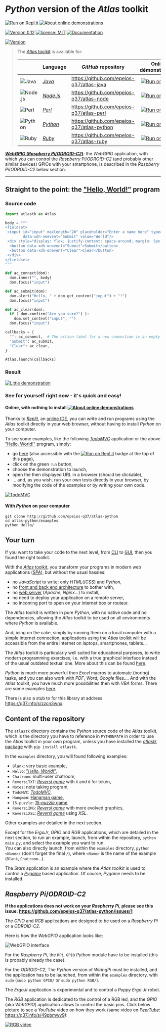 # *Python* version of the *Atlas* toolkit

[![Run on Repl.it](https://q37.info/s/kpm7xhfm.png)](https://q37.info/s/vwpsw73v)  [![About online demonstrations](https://img.shields.io/badge/about-online%20demonstrations-informational)](https://q37.info/s/sssznrb4)

[![Version 0.12](https://img.shields.io/static/v1.svg?&color=90b4ed&label=Version&message=0.12&style=for-the-badge)](http://github.com/epeios-q37/atlas-python/)
[![license: MIT](https://img.shields.io/github/license/epeios-q37/atlas-python?color=yellow&style=for-the-badge)](https://github.com/epeios-q37/atlas-python/blob/master/LICENSE)
[![Documentation](https://img.shields.io/static/v1?label=documentation&message=atlastk.org&color=ff69b4&style=for-the-badge)](https://atlastk.org)  

[![Version](https://img.shields.io/pypi/v/atlastk?style=for-the-badge&color=90b4ed&label=PyPi)](http://q37.info/s/9srmskcm)

> The [*Atlas* toolkit](https://atlastk.org) is available for:
> 
> | &nbsp;&nbsp;&nbsp;&nbsp;&nbsp;&nbsp;&nbsp;&nbsp; | Language | *GitHub* repository | Online démonstrations
> |-|-|-|:-:|
> | ![Java](https://q37.info/s/sgb9nq7x.svg) | [*Java*](https://q37.info/s/qtnkp9w4)  |<https://github.com/epeios-q37/atlas-java> | [![Run on Replit](https://q37.info/s/kpm7xhfm.png)](https://q37.info/s/3vwk3h3n) |
> | ![Node.js](https://q37.info/s/b9ctj4bb.svg) | [*Node.js*](https://q37.info/s/3d7hr733) | <https://github.com/epeios-q37/atlas-node> | [![Run on Replit](https://q37.info/s/kpm7xhfm.png)](https://q37.info/s/st7gccd4) |
> | ![Perl](https://q37.info/s/v9qkzvhk.svg) | [*Perl*](https://q37.info/s/4nvmwjgg)  |<https://github.com/epeios-q37/atlas-perl> | [![Run on Replit](https://q37.info/s/kpm7xhfm.png)](https://q37.info/s/h3h34zgq) |
> | ![Python](https://q37.info/s/t4s3p4rk.svg) | [*Python*](https://q37.info/s/pd7j9k4r)  | <https://github.com/epeios-q37/atlas-python> | [![Run on Replit](https://q37.info/s/kpm7xhfm.png)](https://q37.info/s/vwpsw73v) |
> | ![Ruby](https://q37.info/s/ngxztq4t.svg) | [*Ruby*](https://q37.info/s/gkfj3zpz)  | <https://github.com/epeios-q37/atlas-ruby> | [![Run on Replit](https://q37.info/s/kpm7xhfm.png)](https://q37.info/s/9thdtmjg) |


<ins>***WebGPIO* (*Raspberry Pi*/*ODROID-C2*)**</ins>: the *WebGPIO* application, with which you can control the *Raspberry Pi*/*ODROID-C2* (and probably other similar devices) GPIOs with your smartphone, is described in the *Raspberry Pi*/*ODROID-C2* below section.


---

## Straight to the point: the ["Hello, World!"](https://en.wikipedia.org/wiki/%22Hello,_World!%22_program) program

### Source code

```python
import atlastk as Atlas

body = """
<fieldset>
 <input id="input" maxlength="20" placeholder="Enter a name here" type="text"
        data-xdh-onevent="Submit" value="World"/>
 <div style="display: flex; justify-content: space-around; margin: 5px auto auto auto;">
  <button data-xdh-onevent="Submit">Submit</button>
  <button data-xdh-onevent="Clear">Clear</button>
 </div>
</fieldset>
"""

def ac_connect(dom):
  dom.inner("", body)
  dom.focus("input")

def ac_submit(dom):
  dom.alert("Hello, " + dom.get_content("input") + "!")
  dom.focus("input")

def ac_clear(dom):
  if ( dom.confirm("Are you sure?") ):
    dom.set_content("input", "")
  dom.focus("input")

callbacks = {
  "": ac_connect,  # The action label for a new connection is an empty string.
  "Submit": ac_submit,
  "Clear": ac_clear,
}

Atlas.launch(callbacks)
```


### Result

[![Little demonstration](https://q37.info/download/assets/Hello.gif "A basic example")](https://q37.info/s/vwpsw73v)

### See for yourself right now - it's quick and easy!

#### Online, with nothing to install [![About online demonstrations](https://img.shields.io/badge/about-online%20demonstrations-informational)](https://q37.info/s/sssznrb4)

Thanks to [*Replit*](https://q37.info/s/mxmgq3qm), an [online IDE](https://q37.info/s/zzkzbdw7), you can write and run programs using the *Atlas* toolkit directly in your web browser, without having to install *Python* on your computer.

To see some examples, like the following [*TodoMVC*](http://todomvc.com/) application or the above ["Hello, World!"](https://en.wikipedia.org/wiki/%22Hello,_World!%22_program) program, simply:
- go [here](https://q37.info/s/vwpsw73v) (also accessible with the [![Run on Repl.it](https://q37.info/s/kpm7xhfm.png)](https://q37.info/s/vwpsw73v) badge at the top of this page),
-  click on the green `run` button,
-  choose the demonstration to launch,
-  open the then displayed URL in a browser (should be clickable), 
- … and, as you wish, run your own tests directly in your browser, by modifying the code of the examples or by writing your own code.

[![TodoMVC](https://q37.info/download/TodoMVC.gif "The TodoMVC application made with the Atlas toolkit")](https://q37.info/s/vwpsw73v)

#### With *Python* on your computer

```
git clone http://github.com/epeios-q37/atlas-python
cd atlas-python/examples
python Hello/
```

## Your turn

If you want to take your code to the next level, from [CLI](https://q37.info/s/cnh9nrw9) to [GUI](https://q37.info/s/hw9n3pjs), then you found the right toolkit.

With the [*Atlas* toolkit](http://atlastk.org/), you transform your programs in modern web applications ([*SPA*](https://q37.info/s/7sbmxd3j)), but without the usual hassles:
- no *JavaScript* to write; only *HTML*(/*CSS*) and *Python*,
- no [front and back end architecture](https://q37.info/s/px7hhztd) to bother with,
- no [web server](https://q37.info/s/n3hpwsht) (*Apache*, *Nginx*…) to install,
- no need to deploy your application on a remote server,
- no incoming port to open on your internet box or routeur.

The *Atlas* toolkit is written in pure *Python*, with no native code and no dependencies, allowing the *Atlas* toolkit to be used on all environments where *Python* is available. 

And, icing on the cake, simply by running them on a local computer with a simple internet connection, applications using the *Atlas* toolkit will be accessible from the entire internet on laptops, smartphones, tablets…

The *Atlas* toolkit is particularly well suited for educational purposes, to write modern programming exercises, i.e. with a true graphical interface instead of the usual outdated textual one. More about this can be found [here](https://q37.info/s/cbms43s9).

*Python* is much more powerful then *Excel* macros to automate (boring) tasks, and you can also work with *PDF*, *Word*, *Google* files…. And with the *Atlas* toolkit, you have much more possibilities then with *VBA* forms. There are some examples [here](https://q37.info/s/97p44nh4).  

There is also a stub to for this library at address <https://q37.info/s/zzcn3wnx>.

## Content of the repository

The `atlastk` directory contains the *Python* source code of the *Atlas* toolkit, which is the directory you have to reference in `PYTHONPATH` in order to use the *Atlas* toolkit in your own program, unless you have installed the [*atlastk* package](http://q37.info/s/9srmskcm) with `pip install atlastk`.

In the `examples` directory, you will found following examples:

- `Blank`: very basic example,
- `Hello`: ["*Hello, World!*"](https://en.wikipedia.org/wiki/%22Hello,_World!%22_program),
- `Chatroom`: multi-user chatroom,
- `ReversiTXT`: [*Reversi game*](http://q37.info/s/zz3dzmf7) with `X` and `O` for token,
- `Notes`: note taking program,
- `TodoMVC`: [*TodoMVC*](http://todomvc.com/),
- `Hangman`: [Hangman game](http://q37.info/s/gtdtk4hp),
- `15-puzzle`: [*15-puzzle* game](https://q37.info/s/jn9zg3bn),
- `ReversiIMG`: [*Reversi game*](http://q37.info/s/zz3dzmf7) with more evolved graphics,
- `ReversiXSL`: [*Reversi game*](http://q37.info/s/zz3dzmf7) using *XSL*.

Other examples are detailed in the next section.

Except for the *ErgoJr*, *GPIO* and *RGB* applications, which are detailed in the next section, to run an example, launch, from within the repository, `python main.py`, and select the example you want to run.  
You can also directly launch, from within the `examples` directory, `python <Name>/` (don't forget the final `/`), where `<Name>` is the name of the example (`Blank`, `Chatroom`…).

The *Stars* application is an example where the *Atlas* *toolkit* is used to control a [*Pygame*](https://en.wikipedia.org/wiki/Pygame) based application. Of course, *Pygame* needs to be installed.

## *Raspberry Pi*/*ODROID-C2*

**If the applications does not work on your *Raspberry Pi*, please see this issue: <https://github.com/epeios-q37/atlas-python/issues/1>**

The *GPIO* and *RGB* applications are designed to be used on a *Raspberry Pi* or a *ODROID-C2*.

Here is how the *WebGPIO* application looks like:

![*WebGPIO* interface](https://q37.info/s/htkhqb9x.png)

For the *Raspberry Pi*, the `RPi.GPIO` *Python* module have to be installed (this is probably already the case).

For the *ODROID-C2*, The *Python* version of *WiringPi* must be installed, and the application has to be launched, from within the `examples` directory, with `sudo` (`sudo python GPIO/` or `sudo python RGB/`).

The *ErgoJr* application is experimental and to control a *Poppy* *Ergo Jr* robot.

The *RGB* application is dedicated to the control of a RGB led, and the *GPIO* (aka *WebGPIO*) application allows to control the basic pins. Click below picture to see a *YouTube* video on how they work (same video on [*PeerTube*](https://en.wikipedia.org/wiki/PeerTube): <https://q37.info/s/49pbmwv9>):

[![RGB video](https://img.youtube.com/vi/C4p2iX6gc-Q/0.jpg)](https://www.youtube.com/watch?v=C4p2iX6gc-Q)

